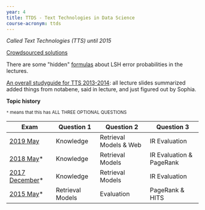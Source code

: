 ```yaml
---
year: 4
title: TTDS - Text Technologies in Data Science
course-acronym: ttds
---
```


*Called Text Technologies (TTS) until 2015*

[Crowdsourced solutions](https://betterinformatics.com/drive?next=0B2AAOQQZ_8BxY0tQYl9HVklhdlU)

There are some "hidden" [formulas](https://betterinformatics.com/drive?next=0B2AAOQQZ_8BxZkppTFM0U2ZnakE) about LSH error probabilities in the lectures.

[An overall studyguide for TTS 2013-2014](https://betterinformatics.com/drive?next=1UE3NRj_Mk8sLuU6l2a_y-gI0pOMj1r_MdbjlF_OOLjk): all lecture slides summarized added things from notabene, said in lecture, and just figured out by Sophia.

**Topic history**

<small>
<code>*</code> means that this has ALL THREE OPTIONAL QUESTIONS<br>
</small>

| Exam             | Question 1       | Question 2             | Question 3               |
|------------------|------------------|------------------------|--------------------------|
| [2019 May]       | Knowledge        | Retrieval Models & Web | IR Evaluation            |
| [2018 May]*      | Knowledge        | Retrieval Models       | IR Evaluation & PageRank |
| [2017 December]* | Knowledge        | Retrieval Models       | IR Evaluation            |
| [2015 May]*      | Retrieval Models | Evaluation             | PageRank & HITS          |

[2019 May]: https://exampapers.ed.ac.uk/record/110511/1/2019730_INFR11145.pdf
[2018 May]: https://exampapers.ed.ac.uk/record/101512/1/2018762_INFR11145.pdf
[2017 December]: https://exampapers.ed.ac.uk/record/100519/1/20181586_INFR11145.pdf
[2015 May]: https://exampapers.ed.ac.uk/record/52192/1/2015957-INFR11100.pdf
